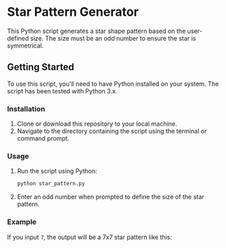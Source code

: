 # Star Pattern Generator

This Python script generates a star shape pattern based on the user-defined size. The size must be an odd number to ensure the star is symmetrical.

## Getting Started

To use this script, you'll need to have Python installed on your system. The script has been tested with Python 3.x.

### Installation

1. Clone or download this repository to your local machine.
2. Navigate to the directory containing the script using the terminal or command prompt.

### Usage

1. Run the script using Python:
    ```bash
    python star_pattern.py
    ```
2. Enter an odd number when prompted to define the size of the star pattern.

### Example

If you input `7`, the output will be a 7x7 star pattern like this:
